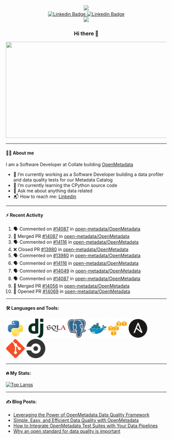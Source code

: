 <div id="header" align="center">
  <img src="https://media.giphy.com/media/5eLDrEaRGHegx2FeF2/giphy.gif" width="100"/>
</div>
<div id="badges" align="center">
  <a href="https://www.linkedin.com/in/teddycrepineau/">
    <img src="https://shields.io/badge/Linkedin-blue?logo=linkedin&logoColor=white&style=for-the-badge" alt="Linkedin Badge"/>
  </a>
  <a href="https://medium.com/@teddycrpineau">
    <img src="https://shields.io/badge/Medium-black?logo=medium&logoColor=white&style=for-the-badge" alt="Linkedin Badge"/>
  </a>
</div>
<div align="center">
  <img src="https://komarev.com/ghpvc/?username=TeddyCr&color=blue&style=flat-square" />
</div>

<h3 align="center">
Hi there 👋
</h3>
<div align="center">
  <img src="https://media.giphy.com/media/L8K62iTDkzGX6/giphy.gif" width="600" height="300"/>
</div>

---

#### :technologist: About me
I am a Software Developer at Collate building <a href="https://open-metadata.org"/>OpenMetadata</a>
- 🔭 I’m currently working as a Software Developer building a data profiler and data quality tests for our Metadata Catalog
- 🐍 I’m currently learning the CPython source code
- 💬 Ask me about anything data related
- 📬 How to reach me: [Linkedin](https://shields.io/badge/Linkedin-blue?logo=linkedin&logoColor=white&style=for-the-badge)

---

#### ⚡️ Recent Activity
<!--START_SECTION:activity-->
1. 🗣 Commented on [#14087](https://github.com/open-metadata/OpenMetadata/pull/14087#issuecomment-1829335876) in [open-metadata/OpenMetadata](https://github.com/open-metadata/OpenMetadata)
2. 🎉 Merged PR [#14087](https://github.com/open-metadata/OpenMetadata/pull/14087) in [open-metadata/OpenMetadata](https://github.com/open-metadata/OpenMetadata)
3. 🗣 Commented on [#14116](https://github.com/open-metadata/OpenMetadata/issues/14116#issuecomment-1829283540) in [open-metadata/OpenMetadata](https://github.com/open-metadata/OpenMetadata)
4. ❌ Closed PR [#13980](https://github.com/open-metadata/OpenMetadata/pull/13980) in [open-metadata/OpenMetadata](https://github.com/open-metadata/OpenMetadata)
5. 🗣 Commented on [#13980](https://github.com/open-metadata/OpenMetadata/pull/13980#issuecomment-1829276594) in [open-metadata/OpenMetadata](https://github.com/open-metadata/OpenMetadata)
6. 🗣 Commented on [#14116](https://github.com/open-metadata/OpenMetadata/issues/14116#issuecomment-1829266494) in [open-metadata/OpenMetadata](https://github.com/open-metadata/OpenMetadata)
7. 🗣 Commented on [#14049](https://github.com/open-metadata/OpenMetadata/issues/14049#issuecomment-1827338534) in [open-metadata/OpenMetadata](https://github.com/open-metadata/OpenMetadata)
8. 🗣 Commented on [#14087](https://github.com/open-metadata/OpenMetadata/pull/14087#issuecomment-1825539368) in [open-metadata/OpenMetadata](https://github.com/open-metadata/OpenMetadata)
9. 🎉 Merged PR [#14056](https://github.com/open-metadata/OpenMetadata/pull/14056) in [open-metadata/OpenMetadata](https://github.com/open-metadata/OpenMetadata)
10. 💪 Opened PR [#14069](https://github.com/open-metadata/OpenMetadata/pull/14069) in [open-metadata/OpenMetadata](https://github.com/open-metadata/OpenMetadata)
<!--END_SECTION:activity-->

---

#### :hammer_and_wrench: Languages and Tools:
<div>
   <img src="https://github.com/devicons/devicon/blob/master/icons/python/python-original.svg" width="60" height="60"/>
   <img src="https://github.com/devicons/devicon/blob/master/icons/django/django-plain.svg" width="60" height="60"/>
   <img src="https://github.com/devicons/devicon/blob/master/icons/sqlalchemy/sqlalchemy-original.svg" width="60" height="60"/>
   <img src="https://github.com/devicons/devicon/blob/master/icons/postgresql/postgresql-original.svg" width="60" height="60"/>
   <img src="https://github.com/devicons/devicon/blob/master/icons/docker/docker-original.svg" width="60" height="60"/>
   <img src="https://github.com/devicons/devicon/blob/master/icons/amazonwebservices/amazonwebservices-original.svg" width="60" height="60"/>
   <img src="https://github.com/devicons/devicon/blob/master/icons/ansible/ansible-original.svg" width="60" height="60"/>
   <img src="https://github.com/devicons/devicon/blob/master/icons/git/git-original.svg" width="60" height="60"/>
   <img src="https://github.com/devicons/devicon/blob/master/icons/circleci/circleci-plain.svg" width="60" height="60"/>
</div>

---

#### 🔥 My Stats:
[![Top Langs](https://github-readme-stats.vercel.app/api/top-langs/?username=TeddyCr&layout=compact&hide=javascript,html,css)](https://github.com/anuraghazra/github-readme-stats)

---

#### ✍️ Blog Posts:
<!-- BLOG-POST-LIST:START -->
- [Leveraging the Power of OpenMetadata Data Quality Framework](https://blog.open-metadata.org/leveraging-the-power-of-openmetadata-data-quality-framework-385ba2d8eaf?source=rss-16e0670af08f------2)
- [Simple, Easy, and Efficient Data Quality with OpenMetadata](https://blog.open-metadata.org/simple-easy-and-efficient-data-quality-with-openmetadata-1c4e7d329364?source=rss-16e0670af08f------2)
- [How to Integrate OpenMetadata Test Suites with Your Data Pipelines](https://blog.open-metadata.org/how-to-integrate-openmetadata-test-suites-with-your-data-pipelines-d83fb55fa494?source=rss-16e0670af08f------2)
- [Why an open standard for data quality is important](https://blog.open-metadata.org/why-are-we-building-a-data-quality-standard-1753fae87259?source=rss-16e0670af08f------2)
<!-- BLOG-POST-LIST:END -->
